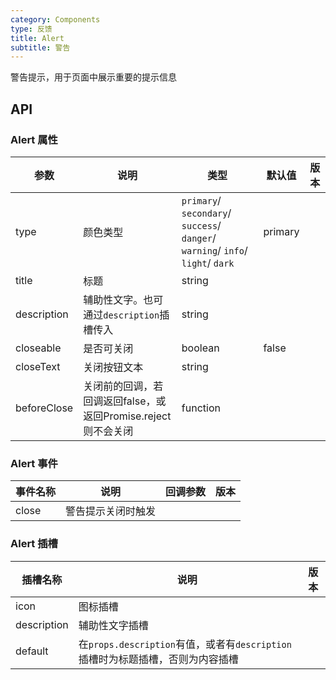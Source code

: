 ```yaml
---
category: Components
type: 反馈
title: Alert
subtitle: 警告
---
```


警告提示，用于页面中展示重要的提示信息

## API

### Alert 属性

| 参数       | 说明                                       | 类型                                                                              | 默认值        | 版本  |
|----------|------------------------------------------|---------------------------------------------------------------------------------|------------|-----|
| type     | 颜色类型                                     | `primary`/ `secondary`/ `success`/ `danger`/ `warning`/ `info`/ `light`/ `dark` | primary    |     |
| title     | 标题                                       | string                                                                          |     |     |
| description     | 辅助性文字。也可通过`description`插槽传入              | string                                                                          |     |     |
| closeable     | 是否可关闭                                    | boolean                                                                         | false      |     |
| closeText   | 关闭按钮文本                                   | string                                                                          |      |     |
| beforeClose   | 关闭前的回调，若回调返回false，或返回Promise.reject则不会关闭 | function                                                                        |      |     |


### Alert 事件

| 事件名称  | 说明         | 回调参数    | 版本    |
|-------|------------| ----------- |-------|
| close | 警告提示关闭时触发  |  |       |

### Alert 插槽

| 插槽名称        | 说明                                                      | 版本  |
|-------------|---------------------------------------------------------|-----|
| icon        | 图标插槽                                                    |     |
| description | 辅助性文字插槽                                                 |     |
| default     | 在`props.description`有值，或者有`description`插槽时为标题插槽，否则为内容插槽 |     |
